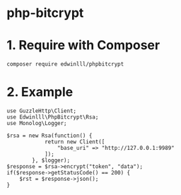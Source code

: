 # php-bitcrypt

# 1. Require with Composer
```
composer require edwinlll/phpbitcrypt
```

# 2. Example
```
use GuzzleHttp\Client;
use Edwinlll\PhpBitcrypt\Rsa;
use Monolog\Logger;

$rsa = new Rsa(function() {
            return new Client([
                "base_uri" => "http://127.0.0.1:9989"
            ]);
        }, $logger);
$response = $rsa->encrypt("token", "data");
if($response->getStatusCode() == 200) {
    $rst = $response->json();
}
```

